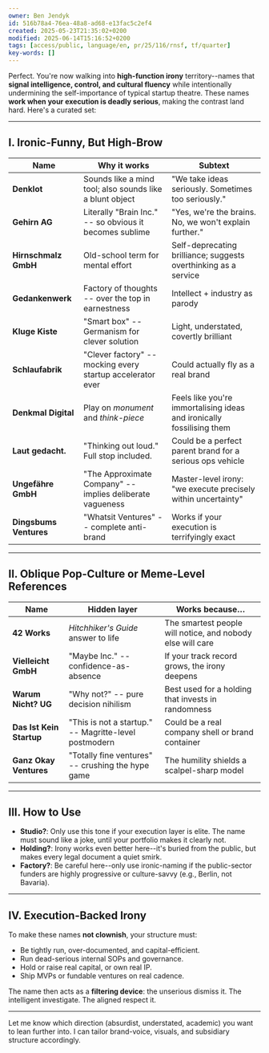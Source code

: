 ```yaml
---
owner: Ben Jendyk
id: 516b78a4-76ea-48a8-ad68-e13fac5c2ef4
created: 2025-05-23T21:35:02+0200
modified: 2025-06-14T15:16:52+0200
tags: [access/public, language/en, pr/25/116/rnsf, tf/quarter]
key-words: []
---
```


Perfect. You're now walking into **high-function irony** territory--names that **signal intelligence, control, and cultural fluency** while intentionally undermining the self-importance of typical startup theatre. These names **work when your execution is deadly serious**, making the contrast land hard. Here's a curated set:
* * *

## I. **Ironic-Funny, But High-Brow**

| Name | Why it works | Subtext | 
| ---- | ---- | ----  |
| **Denklot** | Sounds like a mind tool; also sounds like a blunt object | "We take ideas seriously. Sometimes too seriously." | 
| **Gehirn AG** | Literally "Brain Inc." -- so obvious it becomes sublime | "Yes, we're the brains. No, we won't explain further." | 
| **Hirnschmalz GmbH** | Old-school term for mental effort | Self-deprecating brilliance; suggests overthinking as a service | 
| **Gedankenwerk** | Factory of thoughts -- over the top in earnestness | Intellect + industry as parody | 
| **Kluge Kiste** | "Smart box" -- Germanism for clever solution | Light, understated, covertly brilliant | 
| **Schlaufabrik** | "Clever factory" -- mocking every startup accelerator ever | Could actually fly as a real brand | 
| **Denkmal Digital** | Play on _monument_ and _think-piece_ | Feels like you're immortalising ideas and ironically fossilising them | 
| **Laut gedacht.** | "Thinking out loud." Full stop included. | Could be a perfect parent brand for a serious ops vehicle | 
| **Ungefähre GmbH** | "The Approximate Company" -- implies deliberate vagueness | Master-level irony: "we execute precisely within uncertainty" | 
| **Dingsbums Ventures** | "Whatsit Ventures" -- complete anti-brand | Works if your execution is terrifyingly exact | 
* * *

## II. **Oblique Pop-Culture or Meme-Level References**

| Name | Hidden layer | Works because… | 
| ---- | ---- | ----  |
| **42 Works** | _Hitchhiker's Guide_ answer to life | The smartest people will notice, and nobody else will care | 
| **Vielleicht GmbH** | "Maybe Inc." -- confidence-as-absence | If your track record grows, the irony deepens | 
| **Warum Nicht? UG** | "Why not?" -- pure decision nihilism | Best used for a holding that invests in randomness | 
| **Das Ist Kein Startup** | "This is not a startup." -- Magritte-level postmodern | Could be a real company shell or brand container | 
| **Ganz Okay Ventures** | "Totally fine ventures" -- crushing the hype game | The humility shields a scalpel-sharp model | 
* * *

## III. **How to Use**

- **Studio?**: Only use this tone if your execution layer is elite. The name must sound like a joke, until your portfolio makes it clearly not.
- **Holding?**: Irony works even better here--it's buried from the public, but makes every legal document a quiet smirk.
- **Factory?**: Be careful here--only use ironic-naming if the public-sector funders are highly progressive or culture-savvy (e.g., Berlin, not Bavaria).
* * *

## IV. Execution-Backed Irony

To make these names **not clownish**, your structure must:

- Be tightly run, over-documented, and capital-efficient.
- Run dead-serious internal SOPs and governance.
- Hold or raise real capital, or own real IP.
- Ship MVPs or fundable ventures on real cadence.

The name then acts as a **filtering device**: the unserious dismiss it. The intelligent investigate. The aligned respect it.

* * *

Let me know which direction (absurdist, understated, academic) you want to lean further into. I can tailor brand-voice, visuals, and subsidiary structure accordingly.